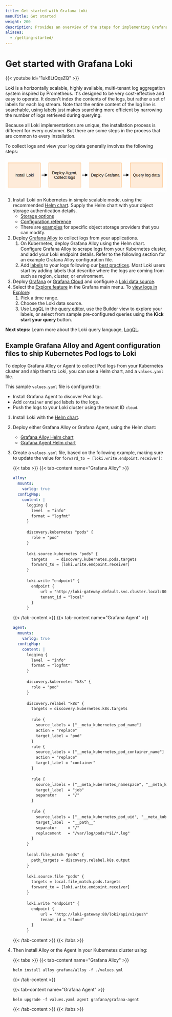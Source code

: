 ```yaml
---
title: Get started with Grafana Loki
menuTitle: Get started
weight: 200
description: Provides an overview of the steps for implementing Grafana Loki to collect and view logs.
aliases:
  - /getting-started/
---
```


# Get started with Grafana Loki

{{< youtube id="1uk8LtQqsZQ" >}}

Loki is a horizontally scalable, highly available, multi-tenant log aggregation system inspired by Prometheus.
It's designed to be very cost-effective and easy to operate.
It doesn't index the contents of the logs, but rather a set of labels for each log stream.
Note that the entire content of the log line is searchable, using labels just makes searching more efficient by narrowing the number of logs retrieved during querying.

Because all Loki implementations are unique, the installation process is different for every customer.
But there are some steps in the process that are common to every installation.

To collect logs and view your log data generally involves the following steps:

![Loki implementation steps](loki-install.png)

1. Install Loki on Kubernetes in simple scalable mode, using the recommended [Helm chart](https://grafana.com/docs/loki/<LOKI_VERSION>/setup/install/helm/install-scalable/).
   Supply the Helm chart with your object storage authentication details.
   - [Storage options](https://grafana.com/docs/loki/<LOKI_VERSION>/operations/storage/)
   - [Configuration reference](https://grafana.com/docs/loki/<LOKI_VERSION>/configure/)
   - There are [examples](https://grafana.com/docs/loki/<LOKI_VERSION>/configure/examples/) for specific object storage providers that you can modify.
1. Deploy [Grafana Alloy](https://grafana.com/docs/alloy/latest/) to collect logs from your applications.
   1. On Kubernetes, deploy Grafana Alloy using the Helm chart.
      Configure Grafana Alloy to scrape logs from your Kubernetes cluster, and add your Loki endpoint details.
      Refer to the following section for an example Grafana Alloy configuration file.
   1. Add [labels](https://grafana.com/docs/loki/<LOKI_VERSION>/get-started/labels/) to your logs following our [best practices](https://grafana.com/docs/loki/<LOKI_VERSION>/get-started/labels/bp-labels/).
      Most Loki users start by adding labels that describe where the logs are coming from such as region, cluster, or environment.
1. Deploy [Grafana](https://grafana.com/docs/grafana/latest/setup-grafana/) or [Grafana Cloud](https://grafana.com/docs/grafana-cloud/quickstart/) and configure a [Loki data source](https://grafana.com/docs/grafana/latest/datasources/loki/configure-loki-data-source/).
1. Select the [Explore feature](https://grafana.com/docs/grafana/latest/explore/) in the Grafana main menu.
   To [view logs in Explore](https://grafana.com/docs/grafana/latest/explore/logs-integration/):
   1. Pick a time range.
   1. Choose the Loki data source.
   1. Use [LogQL](https://grafana.com/docs/loki/<LOKI_VERSION>/query/) in the [query editor](https://grafana.com/docs/grafana/latest/datasources/loki/query-editor/), use the Builder view to explore your labels, or select from sample pre-configured queries using the **Kick start your query** button.

**Next steps:** Learn more about the Loki query language, [LogQL](https://grafana.com/docs/loki/<LOKI_VERSION>/query/).

## Example Grafana Alloy and Agent configuration files to ship Kubernetes Pod logs to Loki

To deploy Grafana Alloy or Agent to collect Pod logs from your Kubernetes cluster and ship them to Loki, you can use a Helm chart, and a `values.yaml` file.

This sample `values.yaml` file is configured to:

- Install Grafana Agent to discover Pod logs.
- Add `container` and `pod` labels to the logs.
- Push the logs to your Loki cluster using the tenant ID `cloud`.

1. Install Loki with the [Helm chart](https://grafana.com/docs/loki/<LOKI_VERSION>/setup/install/helm/install-scalable/).

1. Deploy either Grafana Alloy or Grafana Agent, using the Helm chart:

   - [Grafana Alloy Helm chart](https://grafana.com/docs/alloy/latest/get-started/install/kubernetes/)
   - [Grafana Agent Helm chart](https://grafana.com/docs/agent/latest/flow/setup/install/kubernetes/)

1. Create a `values.yaml` file, based on the following example, making sure to update the value for `forward_to = [loki.write.endpoint.receiver]`:

   {{< tabs >}}
   {{< tab-content name="Grafana Alloy" >}}

   ```yaml
   alloy:
     mounts:
       varlog: true
     configMap:
       content: |
         logging {
           level  = "info"
           format = "logfmt"
         }

         discovery.kubernetes "pods" {
           role = "pod"
         }

         loki.source.kubernetes "pods" {
           targets    = discovery.kubernetes.pods.targets
           forward_to = [loki.write.endpoint.receiver]
         }

         loki.write "endpoint" {
           endpoint {
               url = "http://loki-gateway.default.svc.cluster.local:80/loki/api/v1/push"
               tenant_id = "local"
           }
         }
   ```

   {{< /tab-content >}}
   {{< tab-content name="Grafana Agent" >}}

   ```yaml
   agent:
     mounts:
       varlog: true
     configMap:
       content: |
         logging {
           level  = "info"
           format = "logfmt"
         }

         discovery.kubernetes "k8s" {
           role = "pod"
         }

         discovery.relabel "k8s" {
           targets = discovery.kubernetes.k8s.targets

           rule {
             source_labels = ["__meta_kubernetes_pod_name"]
             action = "replace"
             target_label = "pod"
           }
           rule {
             source_labels = ["__meta_kubernetes_pod_container_name"]
             action = "replace"
             target_label = "container"
           }

           rule {
             source_labels = ["__meta_kubernetes_namespace", "__meta_kubernetes_pod_label_name"]
             target_label  = "job"
             separator     = "/"
           }

           rule {
             source_labels = ["__meta_kubernetes_pod_uid", "__meta_kubernetes_pod_container_name"]
             target_label  = "__path__"
             separator     = "/"
             replacement   = "/var/log/pods/*$1/*.log"
           }
         }

         local.file_match "pods" {
           path_targets = discovery.relabel.k8s.output
         }

         loki.source.file "pods" {
           targets = local.file_match.pods.targets
           forward_to = [loki.write.endpoint.receiver]
         }

         loki.write "endpoint" {
           endpoint {
               url = "http://loki-gateway:80/loki/api/v1/push"
               tenant_id = "cloud"
           }
         }
   ```

   {{< /tab-content >}}
   {{< /tabs >}}

1. Then install Alloy or the Agent in your Kubernetes cluster using:

   {{< tabs >}}
   {{< tab-content name="Grafana Alloy" >}}

   ```alloy
   helm install alloy grafana/alloy -f ./values.yml
   ```

   {{< /tab-content >}}

   {{< tab-content name="Grafana Agent" >}}

   ```agent
   helm upgrade -f values.yaml agent grafana/grafana-agent
   ```

   {{< /tab-content >}}
   {{< /tabs >}}
